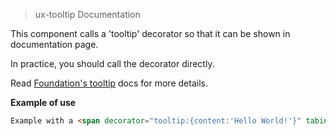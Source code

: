 > ux-tooltip Documentation

This component calls a 'tooltip' decorator so that it can be shown in documentation page.

In practice, you should call the decorator directly.

Read [Foundation's tooltip](http://foundation.zurb.com/docs/components/tooltips.html) docs for more details.

__Example of use__

```HTML
Example with a <span decorator="tooltip:{content:'Hello World!'}" tabindex="0">tooltip</span>
```
